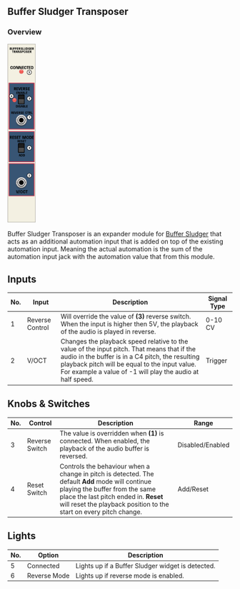 ## Buffer Sludger Transposer

### Overview


<img src="https://github.com/Shtrompel/BGal256ModulesDocs/blob/main/BufferSludgerTransposer.png?raw=true" style="width:12.5%;">

Buffer Sludger Transposer is an expander module for [Buffer Sludger](https://github.com/Shtrompel/BGal256ModulesDocs/blob/main/BufferSludger.md) that acts as an additional automation input that is added on top of the existing automation input. Meaning the actual automation is the sum of the automation input jack with the automation value that from this module.

## Inputs

| No. | Input             | Description                                 | Signal Type |
| --- | ----------------- | ------------------------------------------- | ----------- |
| 1   | Reverse Control       | Will override the value of **(3)** reverse switch. When the input is higher then 5V, the playback of the audio is played in reverse.            | 0-10 CV     |
| 2   | V/OCT       | Changes the playback speed relative to the value of the input pitch. That means that if the audio in the buffer is in a C4 pitch, the resulting playback pitch will be equal to the input value. For example a value of -1 will play the audio at half speed.         | Trigger     |

## Knobs & Switches

| No. | Control        | Description                                            | Range             |
| --- | -------------- | ------------------------------------------------------ | ----------------- |
| 3  | Reverse Switch            | The value is overridden when **(1)** is connected. When enabled, the playback of the audio buffer is reversed.                              | Disabled/Enabled         |
| 4  | Reset Switch | Controls the behaviour when a change in pitch is detected. The default **Add** mode will continue playing the buffer from the same place the last pitch ended in. **Reset** will reset the playback position to the start on every pitch change. | Add/Reset |

## Lights

| No. | Option                            | Description                                                                                       |
| --- | --------------------------------- | ------------------------------------------------------------------------------------------------- |
| 5  | Connected                    | Lights up if a Buffer Sludger widget is detected.                                                  |
| 6  | Reverse Mode                | Lights up if reverse mode is enabled. |
